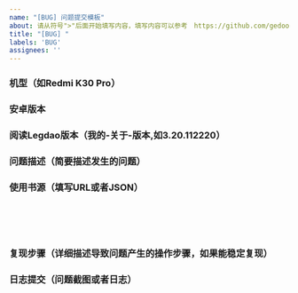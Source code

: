 ```yaml
---
name: "[BUG] 问题提交模板"
about: 请从符号">"后面开始填写内容，填写内容可以参考　https://github.com/gedoor/legado/issues/505　                    
title: "[BUG] "
labels: 'BUG'
assignees: ''
---
```



### 机型（如Redmi K30 Pro）
>


### 安卓版本
>


### 阅读Legdao版本（我的-关于-版本,如3.20.112220）
>


### 问题描述（简要描述发生的问题）
>


### 使用书源（填写URL或者JSON）
>


```json






```

### 复现步骤（详细描述导致问题产生的操作步骤，如果能稳定复现）
>




### 日志提交（问题截图或者日志）
>



